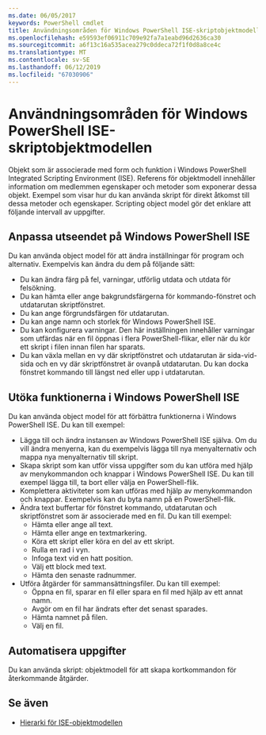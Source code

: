```yaml
---
ms.date: 06/05/2017
keywords: PowerShell cmdlet
title: Användningsområden för Windows PowerShell ISE-skriptobjektmodellen
ms.openlocfilehash: e59593ef06911c709e92fa7a1eabd96d2636ca30
ms.sourcegitcommit: a6f13c16a535acea279c0ddeca72f1f0d8a8ce4c
ms.translationtype: MT
ms.contentlocale: sv-SE
ms.lasthandoff: 06/12/2019
ms.locfileid: "67030906"
---
```

# <a name="purpose-of-the-windows-powershell-ise-scripting-object-model"></a>Användningsområden för Windows PowerShell ISE-skriptobjektmodellen

Objekt som är associerade med form och funktion i Windows PowerShell Integrated Scripting Environment (ISE). Referens för objektmodell innehåller information om medlemmen egenskaper och metoder som exponerar dessa objekt. Exempel som visar hur du kan använda skript för direkt åtkomst till dessa metoder och egenskaper. Scripting object model gör det enklare att följande intervall av uppgifter.

## <a name="customizing-the-appearance-of-windows-powershell-ise"></a>Anpassa utseendet på Windows PowerShell ISE

Du kan använda object model för att ändra inställningar för program och alternativ. Exempelvis kan ändra du dem på följande sätt:

- Du kan ändra färg på fel, varningar, utförlig utdata och utdata för felsökning.
- Du kan hämta eller ange bakgrundsfärgerna för kommando-fönstret och utdatarutan skriptfönstret.
- Du kan ange förgrundsfärgen för utdatarutan.
- Du kan ange namn och storlek för Windows PowerShell ISE.
- Du kan konfigurera varningar. Den här inställningen innehåller varningar som utfärdas när en fil öppnas i flera PowerShell-flikar, eller när du kör ett skript i filen innan filen har sparats.
- Du kan växla mellan en vy där skriptfönstret och utdatarutan är sida-vid-sida och en vy där skriptfönstret är ovanpå utdatarutan. Du kan docka fönstret kommando till längst ned eller upp i utdatarutan.

## <a name="enhancing-the-functionality-of-windows-powershell-ise"></a>Utöka funktionerna i Windows PowerShell ISE

Du kan använda object model för att förbättra funktionerna i Windows PowerShell ISE. Du kan till exempel:

- Lägga till och ändra instansen av Windows PowerShell ISE själva. Om du vill ändra menyerna, kan du exempelvis lägga till nya menyalternativ och mappa nya menyalternativ till skript.
- Skapa skript som kan utför vissa uppgifter som du kan utföra med hjälp av menykommandon och knappar i Windows PowerShell ISE. Du kan till exempel lägga till, ta bort eller välja en PowerShell-flik.
- Komplettera aktiviteter som kan utföras med hjälp av menykommandon och knappar. Exempelvis kan du byta namn på en PowerShell-flik.
- Ändra text buffertar för fönstret kommando, utdatarutan och skriptfönstret som är associerade med en fil. Du kan till exempel:
  - Hämta eller ange all text.
  - Hämta eller ange en textmarkering.
  - Köra ett skript eller köra en del av ett skript.
  - Rulla en rad i vyn.
  - Infoga text vid en hatt position.
  - Välj ett block med text.
  - Hämta den senaste radnummer.
- Utföra åtgärder för sammansättningsfiler. Du kan till exempel:
  - Öppna en fil, sparar en fil eller spara en fil med hjälp av ett annat namn.
  - Avgör om en fil har ändrats efter det senast sparades.
  - Hämta namnet på filen.
  - Välj en fil.

## <a name="automating-tasks"></a>Automatisera uppgifter

Du kan använda skript: objektmodell för att skapa kortkommandon för återkommande åtgärder.

## <a name="see-also"></a>Se även

- [Hierarki för ISE-objektmodellen](The-ISE-Object-Model-Hierarchy.md)
